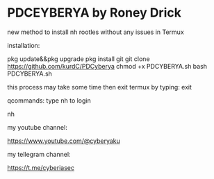 # PDCEYBERYA by Roney Drick



new method to install
  nh rootles without any issues in Termux


  installation:

  pkg update&&pkg  upgrade
  pkg install git
  git clone https://github.com/kurdC/PDCyberya
  chmod +x PDCYBERYA.sh
  bash PDCYBERYA.sh

  this process may take some time
  then exit termux by typing:
  exit


qcommands:
type nh to login

  nh


my youtube channel:

https://www.youtube.com/@cyberyaku


my tellegram channel:

https://t.me/cyberiasec
